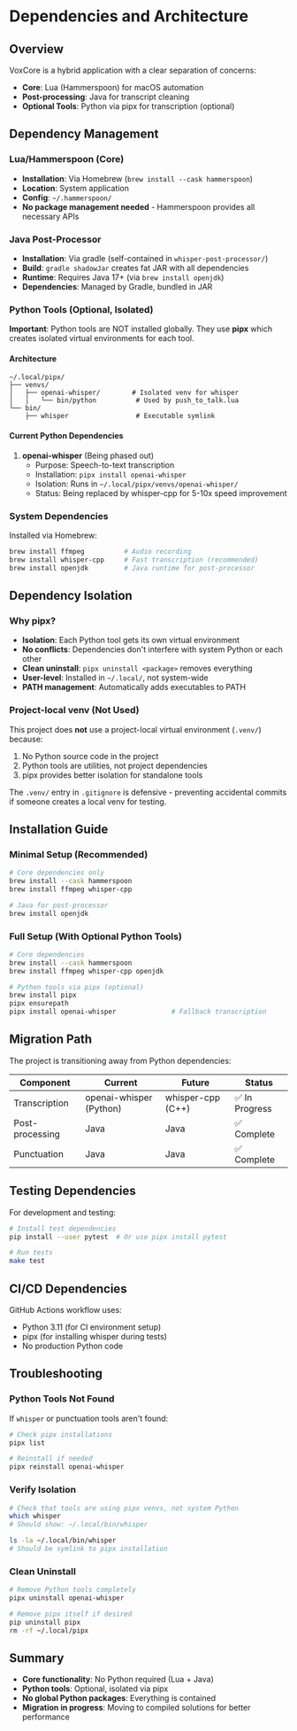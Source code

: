 # Dependencies and Architecture

## Overview

VoxCore is a hybrid application with a clear separation of concerns:
- **Core**: Lua (Hammerspoon) for macOS automation
- **Post-processing**: Java for transcript cleaning
- **Optional Tools**: Python via pipx for transcription (optional)

## Dependency Management

### Lua/Hammerspoon (Core)
- **Installation**: Via Homebrew (`brew install --cask hammerspoon`)
- **Location**: System application
- **Config**: `~/.hammerspoon/`
- **No package management needed** - Hammerspoon provides all necessary APIs

### Java Post-Processor
- **Installation**: Via gradle (self-contained in `whisper-post-processor/`)
- **Build**: `gradle shadowJar` creates fat JAR with all dependencies
- **Runtime**: Requires Java 17+ (via `brew install openjdk`)
- **Dependencies**: Managed by Gradle, bundled in JAR

### Python Tools (Optional, Isolated)

**Important**: Python tools are NOT installed globally. They use **pipx** which creates isolated virtual environments for each tool.

#### Architecture
```
~/.local/pipx/
├── venvs/
│   ├── openai-whisper/        # Isolated venv for whisper
│   │   └── bin/python          # Used by push_to_talk.lua
└── bin/
    ├── whisper                 # Executable symlink
```

#### Current Python Dependencies

1. **openai-whisper** (Being phased out)
   - Purpose: Speech-to-text transcription
   - Installation: `pipx install openai-whisper`
   - Isolation: Runs in `~/.local/pipx/venvs/openai-whisper/`
   - Status: Being replaced by whisper-cpp for 5-10x speed improvement


### System Dependencies

Installed via Homebrew:
```bash
brew install ffmpeg          # Audio recording
brew install whisper-cpp     # Fast transcription (recommended)
brew install openjdk         # Java runtime for post-processor
```

## Dependency Isolation

### Why pipx?
- **Isolation**: Each Python tool gets its own virtual environment
- **No conflicts**: Dependencies don't interfere with system Python or each other
- **Clean uninstall**: `pipx uninstall <package>` removes everything
- **User-level**: Installed in `~/.local/`, not system-wide
- **PATH management**: Automatically adds executables to PATH

### Project-local venv (Not Used)
This project does **not** use a project-local virtual environment (`.venv/`) because:
1. No Python source code in the project
2. Python tools are utilities, not project dependencies
3. pipx provides better isolation for standalone tools

The `.venv/` entry in `.gitignore` is defensive - preventing accidental commits if someone creates a local venv for testing.

## Installation Guide

### Minimal Setup (Recommended)
```bash
# Core dependencies only
brew install --cask hammerspoon
brew install ffmpeg whisper-cpp

# Java for post-processor
brew install openjdk
```

### Full Setup (With Optional Python Tools)
```bash
# Core dependencies
brew install --cask hammerspoon
brew install ffmpeg whisper-cpp openjdk

# Python tools via pipx (optional)
brew install pipx
pipx ensurepath
pipx install openai-whisper              # Fallback transcription
```

## Migration Path

The project is transitioning away from Python dependencies:

| Component | Current | Future | Status |
|-----------|---------|---------|--------|
| Transcription | openai-whisper (Python) | whisper-cpp (C++) | ✅ In Progress |
| Post-processing | Java | Java | ✅ Complete |
| Punctuation | Java | Java | ✅ Complete |

## Testing Dependencies

For development and testing:
```bash
# Install test dependencies
pip install --user pytest  # Or use pipx install pytest

# Run tests
make test
```

## CI/CD Dependencies

GitHub Actions workflow uses:
- Python 3.11 (for CI environment setup)
- pipx (for installing whisper during tests)
- No production Python code

## Troubleshooting

### Python Tools Not Found
If `whisper` or punctuation tools aren't found:
```bash
# Check pipx installations
pipx list

# Reinstall if needed
pipx reinstall openai-whisper
```

### Verify Isolation
```bash
# Check that tools are using pipx venvs, not system Python
which whisper
# Should show: ~/.local/bin/whisper

ls -la ~/.local/bin/whisper
# Should be symlink to pipx installation
```

### Clean Uninstall
```bash
# Remove Python tools completely
pipx uninstall openai-whisper

# Remove pipx itself if desired
pip uninstall pipx
rm -rf ~/.local/pipx
```

## Summary

- **Core functionality**: No Python required (Lua + Java)
- **Python tools**: Optional, isolated via pipx
- **No global Python packages**: Everything is contained
- **Migration in progress**: Moving to compiled solutions for better performance
